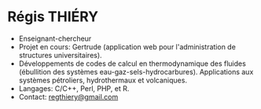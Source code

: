 # Régis THIÉRY

- Enseignant-chercheur
- Projet en cours: Gertrude (application web pour l'administration de structures universitaires).
- Développements de codes de calcul en thermodynamique des fluides (ébullition des systèmes eau-gaz-sels-hydrocarbures). Applications aux systèmes pétroliers, hydrothermaux et volcaniques.
- Langages: C/C++, Perl, PHP, et R.
- Contact: regthiery@gmail.com

